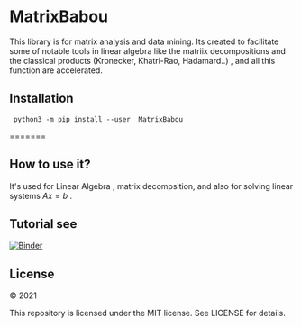 # MatrixBabou
  
This library is for matrix analysis and data mining. Its created to facilitate some of notable tools in linear algebra like the matriix decompositions and the classical products (Kronecker, Khatri-Rao, Hadamard..) , and all this function are accelerated.

## Installation
``` python3 -m pip install --user  MatrixBabou```



=======



## How to use it?
It's used for Linear Algebra , matrix decompsition, and also for solving  linear systems $Ax=b$ .



## Tutorial see
[![Binder](https://mybinder.org/badge_logo.svg)](https://mybinder.org/v2/gh/mohamedlaminebabou/BABOUMATH/tutorial/HEAD)
 
## License

© 2021 

This repository is licensed under the MIT license. See LICENSE for details.
